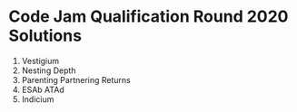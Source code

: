 # Code Jam Qualification Round 2020 Solutions 

1. Vestigium
2. Nesting Depth
3. Parenting Partnering Returns
4. ESAb ATAd
5. Indicium
